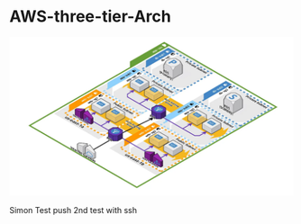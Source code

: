 # AWS-three-tier-Arch


![alt text](https://github.com/ioctlsg/AWS-three-tier-Arch/blob/main/3tier.webp?raw=true)


Simon Test push
2nd test with ssh
